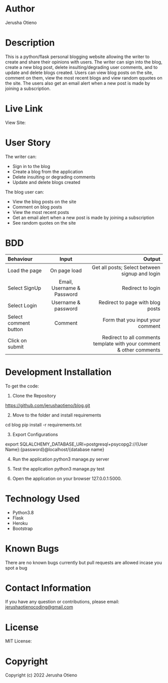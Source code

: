 # Author

Jerusha Otieno

# Description

This is a python/flask personal blogging website allowing the writer to create and share their opinions with users. The writer can sign into the blog, create a new blog post, delete insulting/degrading user comments, and to update and delete blogs created. Users can view blog posts on the site, comment on them, view the most recent blogs and view random qquotes on the site. The users also get an email alert when a new post is made by joining a subscription. 

# Live Link

View Site: 

# User Story

The writer can:
* Sign in to the blog
* Create a blog from the application
* Delete insulting or degrading comments
* Update and delete blogs created

The blog user can:
* View the blog posts on the site
* Comment on blog posts
* View the most recent posts
* Get an email alert when a new post is made by joining a subscription
* See random quotes on the site

# BDD

| Behaviour | Input | Output |
| :---------------- | :---------------: | ------------------: |
| Load the page | On page load | Get all posts; Select between signup and login
| Select SignUp	| Email, Username & Password	| Redirect to login
| Select Login	| Username & password | Redirect to page with blog posts 
| Select comment button	| Comment | Form that you input your comment
| Click on submit |  | Redirect to all comments template with your comment & other comments

# Development Installation

To get the code:

1. Clone the Repository

https://github.com/jerushaotieno/blog.git

2. Move to the folder and install requirements

cd blog 
pip install -r requirements.txt

3. Export Configurations

export SQLALCHEMY_DATABASE_URI=postgresql+psycopg2://{User Name}:{password}@localhost/{database name}

4. Run the application
python3 manage.py server

5. Test the application
python3 manage.py test

6. Open the application on your browser 127.0.0.1:5000.

# Technology Used

* Python3.8
* Flask
* Heroku
* Bootstrap

# Known Bugs
There are no known bugs currently but pull requests are allowed incase you spot a bug

# Contact Information

If you have any question or contributions, please email: jerushaotienocoding@gmail.com 

# License

MIT License:

# Copyright 

Copyright (c) 2022 Jerusha Otieno 